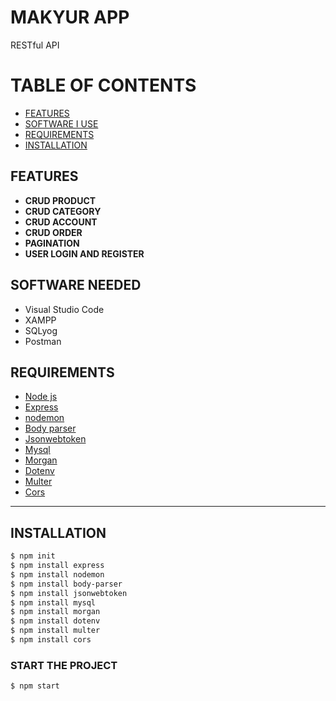# MAKYUR APP
RESTful API 

# TABLE OF CONTENTS

- [FEATURES](#FEATURES)
- [SOFTWARE I USE](#software-i-use)
- [REQUIREMENTS](#REQUIREMENTS)
- [INSTALLATION](#INSTALLATION)

## FEATURES
- <b>CRUD PRODUCT</b>
- <b>CRUD CATEGORY</b>
- <b>CRUD ACCOUNT</b>
- <b>CRUD ORDER</b>
- <b>PAGINATION</b>
- <b>USER LOGIN AND REGISTER</b>

## SOFTWARE NEEDED
- Visual Studio Code
- XAMPP
- SQLyog
- Postman

## REQUIREMENTS

* [Node js](https://nodejs.org/en/)
* [Express](http://expressjs.com/)
* [nodemon](https://www.npmjs.com/package/nodemon)
* [Body parser](https://www.npmjs.com/package/body-parser)
* [Jsonwebtoken](https://jwt.io/)
* [Mysql](https://www.npmjs.com/package/mysql)
* [Morgan](https://www.npmjs.com/package/morgan)
* [Dotenv](https://www.npmjs.com/package/dotenv)
* [Multer](https://www.npmjs.com/package/multer)
* [Cors](https://www.npmjs.com/package/cors)
<hr>

## INSTALLATION
```bash
$ npm init
$ npm install express
$ npm install nodemon
$ npm install body-parser
$ npm install jsonwebtoken
$ npm install mysql
$ npm install morgan
$ npm install dotenv
$ npm install multer
$ npm install cors
```

### START THE PROJECT
```bash
$ npm start
```
